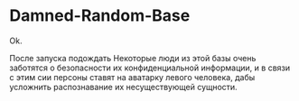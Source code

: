 # Damned-Random-Base
Ok.


После запуска подождать
Некоторые люди из этой базы очень заботятся о безопасности их конфиденциальной информации, и в связи с этим сии персоны ставят на аватарку левого человека, дабы усложнить распознавание их несуществующей сущности.  
